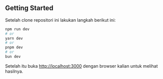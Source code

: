 ## Getting Started

Setelah clone repositori ini lakukan langkah berikut ini:
```bash
npm run dev
# or
yarn dev
# or
pnpm dev
# or
bun dev
```

Setelah itu buka [http://localhost:3000](http://localhost:3000) dengan browser kalian untuk melihat hasilnya.
